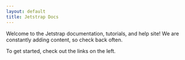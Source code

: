 ```yaml
---
layout: default
title: Jetstrap Docs
---
```


Welcome to the Jetstrap documentation, tutorials, and help site! We are
constantly adding content, so check back often.

To get started, check out the links on the left.
